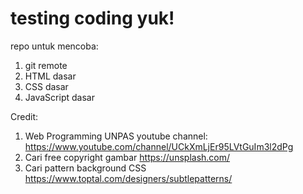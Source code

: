 # testing coding yuk!
repo untuk mencoba:
1. git remote
2. HTML dasar
3. CSS dasar
4. JavaScript dasar

Credit: 
1. Web Programming UNPAS youtube channel: https://www.youtube.com/channel/UCkXmLjEr95LVtGuIm3l2dPg
2. Cari free copyright gambar https://unsplash.com/
3. Cari pattern background CSS https://www.toptal.com/designers/subtlepatterns/

